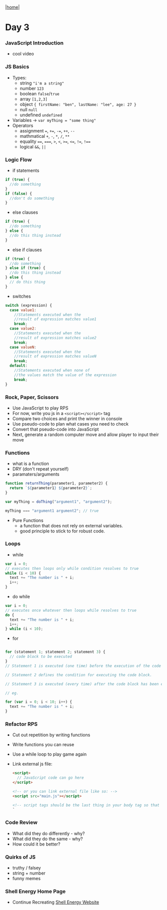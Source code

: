 |[home](../README.md)|

# Day 3

### JavaScript Introduction

- cool video

### JS Basics

- Types:
  - string `"i'm a string"`
  - number `123`
  - boolean `false`/`true`
  - array `[1,2,3]`
  - object `{ firstName: "ben", lastName: "lee", age: 27 }`
  - null `null`
  - undefined `undefined`
- Variables -> `var myThing = "some thing"`
- Operators
  - assignment `=`, `+=`, `-=`, `++`, `--`
  - mathmatical `+`, `-`, `*`, `/`, `**`
  - equality `==`, `===`, `>`, `<`, `>=`, `<=`, `!=`, `!==`
  - logical `&&`, `||`

### Logic Flow

- if statements

```javascript
if (true) {
  //do something
}
if (false) {
  //don't do something
}
```

- else clauses

```javascript
if (true) {
  //do something
} else {
  //do this thing instead
}
```

- else if clauses

```javascript
if (true) {
  //do something
} else if (true) {
  //do this thing instead
} else {
  // do this thing
}
```

- switches

```javascript
switch (expression) {
  case value1:
    //Statements executed when the
    //result of expression matches value1
    break;
  case value2:
    //Statements executed when the
    //result of expression matches value2
    break;
  case valueN:
    //Statements executed when the
    //result of expression matches valueN
    break;
  default:
    //Statements executed when none of
    //the values match the value of the expression
    break;
}
```

### Rock, Paper, Scissors

- Use JavaScript to play RPS
- For now, write you js in a `<script></script>` tag
- Compare two choices and print the winner in console
- Use pseudo-code to plan what cases you need to check
- Convert that pseudo-code into JavaScript
- Next, generate a random computer move and allow player to input their move

### Functions

- what is a function
- DRY (don't repeat yourself)
- paramaters/arguments

```javascript
function returnThing(parameter1, parameter2) {
  return `${parameter1} ${parameter2}`;
}

var myThing = doThing("argument1", "argument2");

myThing === "argument1 argument2"; // true
```

- Pure Functions
  - a function that does not rely on external variables.
  - good principle to stick to for robust code.

### Loops

- while

```javascript
var i = 0;
// executes then loops only while condition resolves to true
while (i < 10) {
  text += "The number is " + i;
  i++;
}
```

- do while

```javascript
var i = 0;
// executes once whatever then loops while resolves to true
do {
  text += "The number is " + i;
  i++;
} while (i < 10);
```

- for

```javascript

for (statement 1; statement 2; statement 3) {
  // code block to be executed
}
// Statement 1 is executed (one time) before the execution of the code block.

// Statement 2 defines the condition for executing the code block.

// Statement 3 is executed (every time) after the code block has been executed.

// eg.

for (var i = 0; i < 10; i++) {
  text += "The number is " + i;
}
```

### Refactor RPS

- Cut out repetition by writing functions
- Write functions you can reuse
- Use a while loop to play game again
- Link external js file:

  ```html
  <script>
    // JavaScript code can go here
  </script>

  <!-- or you can link external file like so: -->
  <script src="main.js"></script>

  <!-- script tags should be the last thing in your body tag so that they run the script after the page has loaded -->
  `
  ```

### Code Review

- What did they do differently - why?
- What did they do the same - why?
- How could it be better?

### Quirks of JS

- truthy / falsey
- string + number
- funny memes

### Shell Energy Home Page

- Continue Recreating [Shell Energy Website](https://www.shellenergy.co.uk/)
